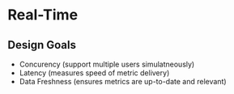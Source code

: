 # Real-Time

## Design Goals

- Concurency (support multiple users simulatneously)
- Latency (measures speed of metric delivery)
- Data Freshness (ensures metrics are up-to-date and relevant)

